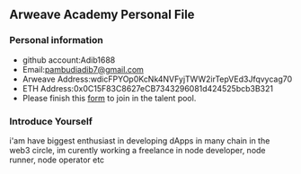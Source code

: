## Arweave Academy Personal File

### Personal information

- github account:Adib1688
- Email:pambudiadib7@gmail.com
- Arweave Address:wdicFPYOp0KcNk4NVFyjTWW2irTepVEd3Jfqvycag70
- ETH Address:0x0C15F83C8627eCB7343296081d424525bcb3B321
- Please finish this [form](https://docs.google.com/forms/d/e/1FAIpQLSfWA5fIIcBgmRppm3jNz5vmf9Mai_QMVil-2pO4r7YKn_Zhtw/viewform?usp=sf_link) to join in the talent pool.

### Introduce Yourself

i'am have biggest enthusiast in developing dApps in many chain in the web3 circle, im curently working a freelance in node developer, node runner, node operator etc